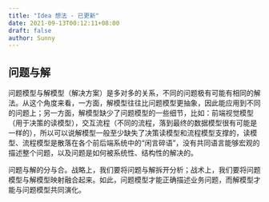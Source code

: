 ```yaml
---
title: "Idea 想法 - 已更新"
date: 2021-09-13T00:12:11+08:00
draft: false
author: Sunny
---
```


## 问题与解

问题模型与解模型（解决方案）是多对多的关系，不同的问题极有可能有相同的解法。从这个角度来看，一方面，解模型往往比问题模型更抽象，因此能应用到不同的问题上；另一方面，解模型缺少了问题模型的一些细节，比如：前端视觉模型（用于决策的读模型），交互流程（不同的流程，落到最终的数据模型很有可能是一样的），所以可以说解模型一般至少缺失了决策读模型和流程模型支撑的，读模型、流程模型是散落在各个前后端系统中的“闲言碎语”，没有共同语言能够宏观的描述整个问题，以及问题是如何被系统性、结构性的解决的。

问题与解的分与合。战略上，我们要将问题与解拆开分析；战术上，我们要将问题模型与解模型映射融合起来。如此，问题模型才能正确描述业务问题，而解模型才能与问题模型共同演化。
